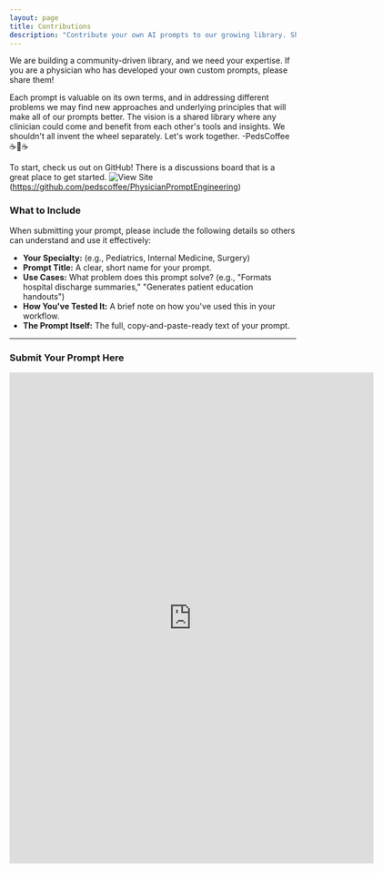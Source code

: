 ```yaml
---
layout: page
title: Contributions
description: "Contribute your own AI prompts to our growing library. Share production-ready prompts tested in real clinical workflows with the physician community."
---
```


We are building a community-driven library, and we need your expertise. If you are a physician who has developed your own custom prompts, please share them!

Each prompt is valuable on its own terms, and in addressing different problems we may find new approaches and underlying principles that will make all of our prompts better. The vision is a shared library where any clinician could come and benefit from each other's tools and insights. We shouldn't all invent the wheel separately.  Let's work together. -PedsCoffee☕️🏥☕️

To start, check us out on GitHub! There is a discussions board that is a great place to get started.
![View Site](https://img.shields.io/badge/View_Site-PhysicianPromptEngineering-blue?logo=github)(https://github.com/pedscoffee/PhysicianPromptEngineering)

### What to Include

When submitting your prompt, please include the following details so others can understand and use it effectively:

* **Your Specialty:** (e.g., Pediatrics, Internal Medicine, Surgery)
* **Prompt Title:** A clear, short name for your prompt.
* **Use Cases:** What problem does this prompt solve? (e.g., "Formats hospital discharge summaries," "Generates patient education handouts")
* **How You've Tested It:** A brief note on how you've used this in your workflow.
* **The Prompt Itself:** The full, copy-and-paste-ready text of your prompt.

---

### Submit Your Prompt Here

<iframe src="https://docs.google.com/forms/d/e/1FAIpQLScicxuLRUnXqv43QbRZ2zcYWuX47B_HOhJM3ir7dV11IE4Gpw/viewform?embedded=true" width="640" height="863" frameborder="0" marginheight="0" marginwidth="0">Loading…</iframe>

